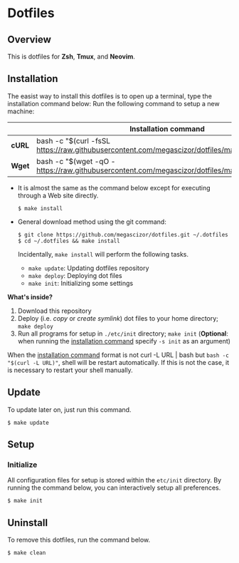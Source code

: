 # Dotfiles


## Overview
This is dotfiles for **Zsh**, **Tmux**, and **Neovim**. 


## Installation
The easist way to install this dotfiles is to open up a terminal, type the installation command below: Run the following command to setup a new machine:

<table>
  <thead>
    <tr>
      <th></th>
      <th><a name="oneliner">Installation command</a></th>
    </tr>
  </thead>
  <tbody>
    <tr>
      <td><strong>cURL</strong></td>
      <td>bash -c "$(curl -fsSL <a href="https://raw.githubusercontent.com/megascizor/dotfiles/master/etc/install">https://raw.githubusercontent.com/megascizor/dotfiles/master/etc/install.sh</a>)"</td>
    </tr>
    <tr>
      <td><strong>Wget</strong></td>
      <td>bash -c "$(wget -qO - <a href="https://raw.githubusercontent.com/megascizor/dotfiles/master/etc/install">https://raw.githubusercontent.com/megascizor/dotfiles/master/etc/install.sh</a>)"</td>
    </tr>
  </tbody>
</table>

- It is almost the same as the command below except for executing through a Web site directly.

  ```console
  $ make install
  ```

- General download method using the git command:

  ```console
  $ git clone https://github.com/megascizor/dotfiles.git ~/.dotfiles
  $ cd ~/.dotfiles && make install
  ```

  Incidentally, `make install` will perform the following tasks.

  - `make update`: Updating dotfiles repository
  - `make deploy`: Deploying dot files
  - `make init`: Initializing some settings

**What's inside?**
1. Download this repository
1. Deploy (i.e. *copy* or *create symlink*) dot files to your home directory; `make deploy`
1. Run all programs for setup in `./etc/init` directory; `make init` (**Optional**: when running the [installation command](#oneliner) specify `-s init` as an argument)

When the [installation command](#onliner) format is not curl -L URL | bash but `bash -c "$(curl -L URL)"`, shell will be restart automatically. If this is not the case, it is necessary to restart your shell manually.


## Update
To update later on, just run this command.

  ```console
  $ make update
  ```

## Setup

### Initialize
All configuration files for setup is stored within the `etc/init` directory. By running the command below, you can interactively setup all preferences.

  ```console
  $ make init
  ```

## Uninstall
To remove this dotfiles, run the command below.

  ```console
  $ make clean
  ```
